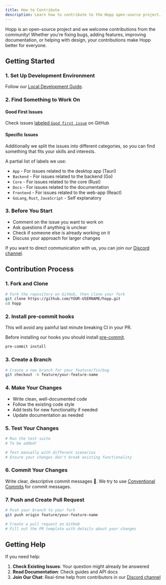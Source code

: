 ```yaml
---
title: How to Contribute
description: Learn how to contribute to the Hopp open-source project.
---
```


Hopp is an open-source project and we welcome contributions from the community! Whether you're fixing bugs, adding features, improving documentation, or helping with design, your contributions make Hopp better for everyone.

## Getting Started

### 1. Set Up Development Environment

Follow our [Local Development Guide](/quick-start/local-development/development-workflow/).

### 2. Find Something to Work On

#### Good First Issues

Check issues [labeled `Good first issue`](https://github.com/gethopp/hopp/issues?q=is%3Aissue%20state%3Aopen%20label%3A%22Good%20first%20issue%22) on GitHub

#### Specific Issues

Additionally we split the issues into different categories, so you can find something that fits your skills and interests.

A partial list of labels we use:

- `App` - For issues related to the desktop app (Tauri)
- `Backend` - For issues related to the backend (Go)
- `Core` - For issues related to the core (Rust)
- `Docs` - For issues related to the documentation
- `Frontend` - For issues related to the web-app (React)
- `GoLang`, `Rust`, `JavaScript` - Self explanatory

### 3. Before You Start

- Comment on the issue you want to work on
- Ask questions if anything is unclear
- Check if someone else is already working on it
- Discuss your approach for larger changes

If you want to direct communication with us, you can join our [Discord channel](https://discord.gg/TKRpS3aMn9).

## Contribution Process

### 1. Fork and Clone

```bash
# Fork the repository on GitHub, then clone your fork
git clone https://github.com/YOUR-USERNAME/hopp.git
cd hopp
```

### 2. Install pre-commit hooks

This will avoid any painful last minute breaking CI in your PR.

Before installing our hooks you should install [pre-commit](https://pre-commit.com/#install).

```bash
pre-commit install
```

### 3. Create a Branch

```bash
# Create a new branch for your feature/fix/bug
git checkout -b feature/your-feature-name
```

### 4. Make Your Changes

- Write clean, well-documented code
- Follow the existing code style
- Add tests for new functionality if needed
- Update documentation as needed

### 5. Test Your Changes

```bash
# Run the test suite
# To be added!

# Test manually with different scenarios
# Ensure your changes don't break existing functionality
```

### 6. Commit Your Changes

Write clear, descriptive commit messages 🙏. We try to use [Conventional Commits](https://www.conventionalcommits.org/en/v1.0.0/) for commit messages.

### 7. Push and Create Pull Request

```bash
# Push your branch to your fork
git push origin feature/your-feature-name

# Create a pull request on GitHub
# Fill out the PR template with details about your changes
```

## Getting Help

If you need help:

1. **Check Existing Issues**: Your question might already be answered
2. **Read Documentation**: Check guides and API docs
3. **Join Our Chat**: Real-time help from contributors in our [Discord channel](https://discord.gg/TKRpS3aMn9)
